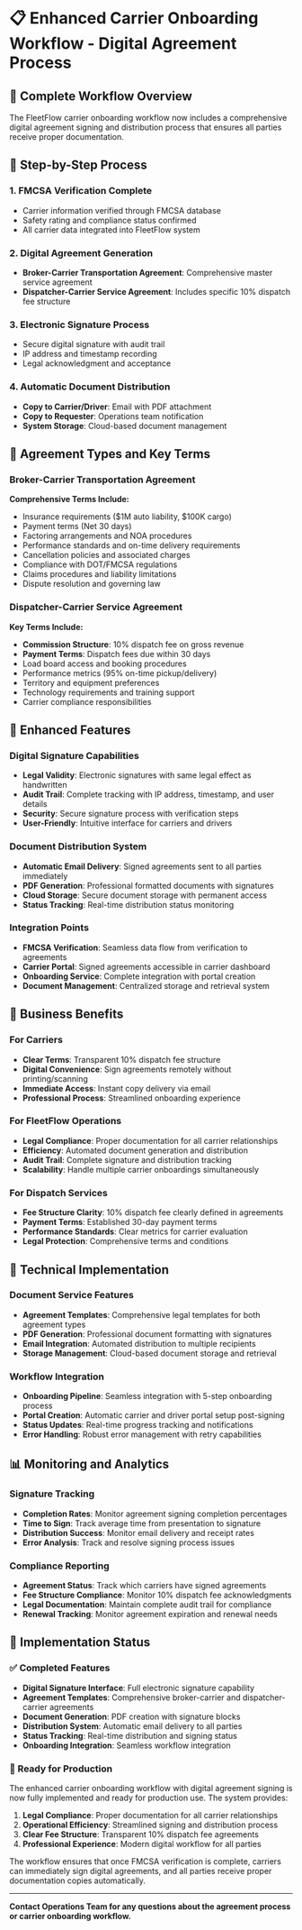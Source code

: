 # 📋 Enhanced Carrier Onboarding Workflow - Digital Agreement Process

## 🎯 Complete Workflow Overview

The FleetFlow carrier onboarding workflow now includes a comprehensive digital agreement signing and distribution process that ensures all parties receive proper documentation.

## 🔄 Step-by-Step Process

### 1. **FMCSA Verification Complete**
- Carrier information verified through FMCSA database
- Safety rating and compliance status confirmed
- All carrier data integrated into FleetFlow system

### 2. **Digital Agreement Generation**
- **Broker-Carrier Transportation Agreement**: Comprehensive master service agreement
- **Dispatcher-Carrier Service Agreement**: Includes specific 10% dispatch fee structure

### 3. **Electronic Signature Process**
- Secure digital signature with audit trail
- IP address and timestamp recording
- Legal acknowledgment and acceptance

### 4. **Automatic Document Distribution**
- **Copy to Carrier/Driver**: Email with PDF attachment
- **Copy to Requester**: Operations team notification
- **System Storage**: Cloud-based document management

## 📄 Agreement Types and Key Terms

### Broker-Carrier Transportation Agreement
**Comprehensive Terms Include:**
- Insurance requirements ($1M auto liability, $100K cargo)
- Payment terms (Net 30 days)
- Factoring arrangements and NOA procedures
- Performance standards and on-time delivery requirements
- Cancellation policies and associated charges
- Compliance with DOT/FMCSA regulations
- Claims procedures and liability limitations
- Dispute resolution and governing law

### Dispatcher-Carrier Service Agreement
**Key Terms Include:**
- **Commission Structure**: 10% dispatch fee on gross revenue
- **Payment Terms**: Dispatch fees due within 30 days
- Load board access and booking procedures
- Performance metrics (95% on-time pickup/delivery)
- Territory and equipment preferences
- Technology requirements and training support
- Carrier compliance responsibilities

## 🚀 Enhanced Features

### Digital Signature Capabilities
- **Legal Validity**: Electronic signatures with same legal effect as handwritten
- **Audit Trail**: Complete tracking with IP address, timestamp, and user details
- **Security**: Secure signature process with verification steps
- **User-Friendly**: Intuitive interface for carriers and drivers

### Document Distribution System
- **Automatic Email Delivery**: Signed agreements sent to all parties immediately
- **PDF Generation**: Professional formatted documents with signatures
- **Cloud Storage**: Secure document storage with permanent access
- **Status Tracking**: Real-time distribution status monitoring

### Integration Points
- **FMCSA Verification**: Seamless data flow from verification to agreements
- **Carrier Portal**: Signed agreements accessible in carrier dashboard
- **Onboarding Service**: Complete integration with portal creation
- **Document Management**: Centralized storage and retrieval system

## 💼 Business Benefits

### For Carriers
- **Clear Terms**: Transparent 10% dispatch fee structure
- **Digital Convenience**: Sign agreements remotely without printing/scanning
- **Immediate Access**: Instant copy delivery via email
- **Professional Process**: Streamlined onboarding experience

### For FleetFlow Operations
- **Legal Compliance**: Proper documentation for all carrier relationships
- **Efficiency**: Automated document generation and distribution
- **Audit Trail**: Complete signature and distribution tracking
- **Scalability**: Handle multiple carrier onboardings simultaneously

### For Dispatch Services
- **Fee Structure Clarity**: 10% dispatch fee clearly defined in agreements
- **Payment Terms**: Established 30-day payment terms
- **Performance Standards**: Clear metrics for carrier evaluation
- **Legal Protection**: Comprehensive terms and conditions

## 🔧 Technical Implementation

### Document Service Features
- **Agreement Templates**: Comprehensive legal templates for both agreement types
- **PDF Generation**: Professional document formatting with signatures
- **Email Integration**: Automated distribution to multiple recipients
- **Storage Management**: Cloud-based document storage and retrieval

### Workflow Integration
- **Onboarding Pipeline**: Seamless integration with 5-step onboarding process
- **Portal Creation**: Automatic carrier and driver portal setup post-signing
- **Status Updates**: Real-time progress tracking and notifications
- **Error Handling**: Robust error management with retry capabilities

## 📊 Monitoring and Analytics

### Signature Tracking
- **Completion Rates**: Monitor agreement signing completion percentages
- **Time to Sign**: Track average time from presentation to signature
- **Distribution Success**: Monitor email delivery and receipt rates
- **Error Analysis**: Track and resolve signing process issues

### Compliance Reporting
- **Agreement Status**: Track which carriers have signed agreements
- **Fee Structure Compliance**: Monitor 10% dispatch fee acknowledgments
- **Legal Documentation**: Maintain complete audit trail for compliance
- **Renewal Tracking**: Monitor agreement expiration and renewal needs

## 🎉 Implementation Status

### ✅ Completed Features
- **Digital Signature Interface**: Full electronic signature capability
- **Agreement Templates**: Comprehensive broker-carrier and dispatcher-carrier agreements
- **Document Generation**: PDF creation with signature blocks
- **Distribution System**: Automatic email delivery to all parties
- **Status Tracking**: Real-time distribution and signing status
- **Onboarding Integration**: Seamless workflow integration

### 🚀 Ready for Production
The enhanced carrier onboarding workflow with digital agreement signing is now fully implemented and ready for production use. The system provides:

1. **Legal Compliance**: Proper documentation for all carrier relationships
2. **Operational Efficiency**: Streamlined signing and distribution process
3. **Clear Fee Structure**: Transparent 10% dispatch fee agreements
4. **Professional Experience**: Modern digital workflow for all parties

The workflow ensures that once FMCSA verification is complete, carriers can immediately sign digital agreements, and all parties receive proper documentation copies automatically.

---

**Contact Operations Team for any questions about the agreement process or carrier onboarding workflow.**
